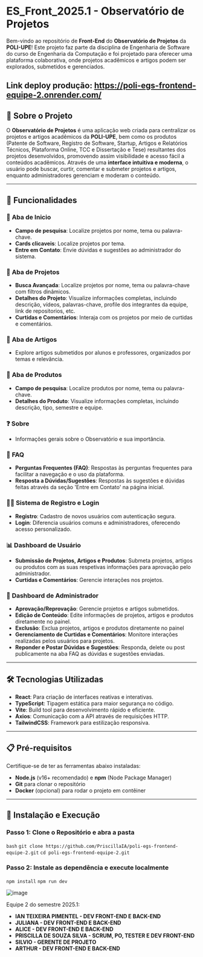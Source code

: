 # **ES_Front_2025.1 - Observatório de Projetos**

Bem-vindo ao repositório de **Front-End** do **Observatório de Projetos** da **POLI-UPE**! Este projeto faz parte da disciplina de Engenharia de Software do curso de Engenharia da Computação e foi projetado para oferecer uma plataforma colaborativa, onde projetos acadêmicos e artigos podem ser explorados, submetidos e gerenciados.

Link deploy produção: https://poli-egs-frontend-equipe-2.onrender.com/
---

## 🌟 **Sobre o Projeto**

O **Observatório de Projetos** é uma aplicação web criada para centralizar os projetos e artigos acadêmicos da **POLI-UPE**, bem como os produtos (Patente de Software, Registro de Software, Startup, Artigos e Relatórios Técnicos, Plataforma Online, TCC e Dissertação e Tese) resultantes dos projetos desenvolvidos, promovendo assim visibilidade e acesso fácil a conteúdos acadêmicos. Através de uma **interface intuitiva e moderna**, o usuário pode buscar, curtir, comentar e submeter projetos e artigos, enquanto administradores gerenciam e moderam o conteúdo.

---

## 🚀 **Funcionalidades**

### 📂 **Aba de Inicio**
- **Campo de pesquisa**: Localize projetos por nome, tema ou palavra-chave.
- **Cards clicaveis**:  Localize projetos por tema.
- **Entre em Contato**: Envie dúvidas e sugestões ao administrador do sistema.

### 📂 **Aba de Projetos**
- **Busca Avançada**: Localize projetos por nome, tema ou palavra-chave com filtros dinâmicos.
- **Detalhes do Projeto**: Visualize informações completas, incluindo descrição, vídeos, palavras-chave, profile dos integrantes da equipe, link de repositorios, etc.
- **Curtidas e Comentários**: Interaja com os projetos por meio de curtidas e comentários.

### 📂 **Aba de Artigos**
- Explore artigos submetidos por alunos e professores, organizados por temas e relevância.

### 📂 **Aba de Produtos**
- **Campo de pesquisa**: Localize produtos por nome, tema ou palavra-chave.
- **Detalhes do Produto**: Visualize informações completas, incluindo descrição, tipo, semestre e equipe.

### ❓ **Sobre**
- Informações gerais sobre o Observatório e sua importância.

### 📑 **FAQ**
- **Perguntas Frequentes (FAQ)**: Respostas às perguntas frequentes para facilitar a navegação e o uso da plataforma.
- **Resposta a Dúvidas/Sugestões**: Respostas às sugestões e dúvidas feitas através da seção 'Entre em Contato' na página inicial.

### 🧑‍💻 **Sistema de Registro e Login**
- **Registro**: Cadastro de novos usuários com autenticação segura.
- **Login**: Diferencia usuários comuns e administradores, oferecendo acesso personalizado.

### 📊 **Dashboard de Usuário**
- **Submissão de Projetos, Artigos e Produtos**: Submeta projetos, artigos ou produtos com as suas respetivas informações para aprovação pelo administrador.
- **Curtidas e Comentários**: Gerencie interações nos projetos.

### 🔧 **Dashboard de Administrador**
- **Aprovação/Reprovação**: Gerencie projetos e artigos submetidos.
- **Edição de Conteúdo**: Edite informações de projetos, artigos e produtos diretamente no painel.
- **Exclusão**: Exclua projetos, artigos e produtos diretamente no painel
- **Gerenciamento de Curtidas e Comentários**: Monitore interações realizadas pelos usuários para projetos.
- **Reponder e Postar Dúvidas e Sugestões**: Responda, delete ou post publicamente na aba FAQ as dúvidas e sugestões enviadas.

---

## 🛠 **Tecnologias Utilizadas**

- **React**: Para criação de interfaces reativas e interativas.
- **TypeScript**: Tipagem estática para maior segurança no código.
- **Vite**: Build tool para desenvolvimento rápido e eficiente.
- **Axios**: Comunicação com a API através de requisições HTTP.
- **TailwindCSS**: Framework para estilização responsiva.

---

## 📋 **Pré-requisitos**

Certifique-se de ter as ferramentas abaixo instaladas:

- **Node.js** (v16+ recomendado) e **npm** (Node Package Manager)
- **Git** para clonar o repositório
- **Docker** (opcional) para rodar o projeto em contêiner

---

## 🔧 **Instalação e Execução**

### Passo 1: Clone o Repositório e abra a pasta
```bash```
```git clone https://github.com/PriscillaIA/poli-egs-frontend-equipe-2.git```
```cd poli-egs-frontend-equipe-2.git```
### Passo 2: Instale as dependência e execute localmente
```npm install```
```npm run dev```

![image](https://github.com/user-attachments/assets/44568fd9-6047-4b84-8a4b-d3f7ed63f996)

Equipe 2 do semestre 2025.1:
- **IAN TEIXEIRA PIMENTEL - DEV FRONT-END E BACK-END**
- **JULIANA - DEV FRONT-END E BACK-END**
- **ALICE - DEV FRONT-END E BACK-END**
- **PRISCILLA DE SOUZA SILVA - SCRUM, PO, TESTER E DEV FRONT-END**
- **SILVIO - GERENTE DE PROJETO**
- **ARTHUR - DEV FRONT-END E BACK-END**

